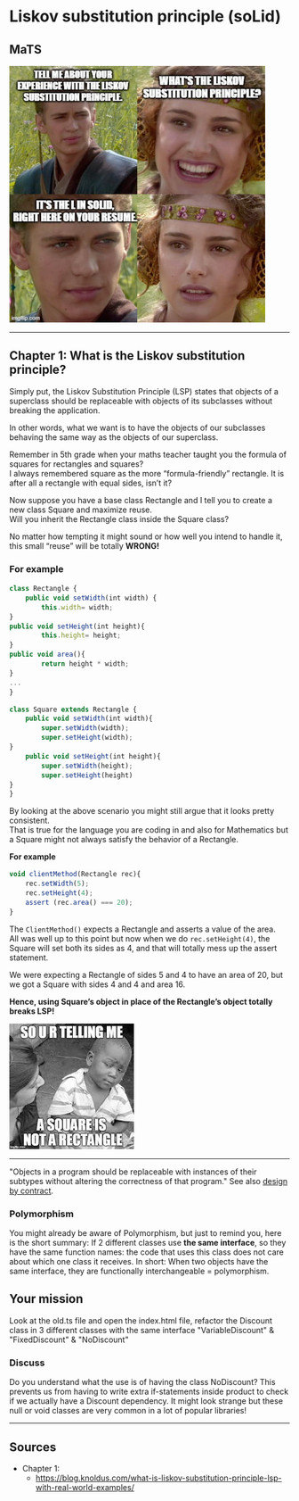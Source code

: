 # Liskov substitution principle (soLid)

## MaTS

![Liskov meme](../../images/liskovSP.png)

---
## Chapter 1: What is the Liskov substitution principle?

Simply put, the Liskov Substitution Principle (LSP) states that objects of a superclass should be replaceable with objects of its subclasses without breaking the application.

In other words, what we want is to have the objects of our subclasses behaving the same way as the objects of our superclass.

Remember in 5th grade when your maths teacher taught you the formula of squares for rectangles and squares?  
I always remembered square as the more “formula-friendly” rectangle. It is after all a rectangle with equal sides, isn’t it?

Now suppose you have a base class Rectangle and I tell you to create a new class Square and maximize reuse.  
Will you inherit the Rectangle class inside the Square class?

No matter how tempting it might sound or how well you intend to handle it, this small “reuse” will be totally **WRONG!**

### For example
````typescript
class Rectangle {
    public void setWidth(int width) {
        this.width= width;
}
public void setHeight(int height){
        this.height= height;
}
public void area(){
        return height * width;
}
...
}
````
````typescript
class Square extends Rectangle {
    public void setWidth(int width){
        super.setWidth(width);
        super.setHeight(width);
}
    public void setHeight(int height){
        super.setWidth(height);
        super.setHeight(height)
}
}
````

By looking at the above scenario you might still argue that it looks pretty consistent.  
That is true for the language you are coding in and also for Mathematics but a Square might not always satisfy the behavior of a Rectangle.

**For example**

````typescript
void clientMethod(Rectangle rec){
    rec.setWidth(5);
    rec.setHeight(4);
    assert (rec.area() === 20);
}
````

The ````ClientMethod()```` expects a Rectangle and asserts a value of the area.  
All was well up to this point but now when we do ````rec.setHeight(4)````, the Square will set both its sides as 4, and that will totally mess up the assert statement.

We were expecting a Rectangle of sides 5 and 4 to have an area of 20, but we got a Square with sides 4 and 4 and area 16.

**Hence, using Square’s object in place of the Rectangle’s object totally breaks LSP!**

![img.png](../../images/square.png)

---

"Objects in a program should be replaceable with instances of their subtypes without altering the correctness of that program." See also [design by contract](https://en.wikipedia.org/wiki/Design_by_contract).

### Polymorphism
You might already be aware of Polymorphism, but just to remind you, here is the short summary:
If 2 different classes use **the same interface**, so they have the same function names: the code that uses this class does not care about which one class it receives.
In short: When two objects have the same interface, they are functionally interchangeable = polymorphism.

## Your mission
Look at the old.ts file and open the index.html file, refactor the Discount class in 3 different classes with the same interface "VariableDiscount" & "FixedDiscount" & "NoDiscount"

### Discuss
Do you understand what the use is of having the class NoDiscount? This prevents us from having to write extra if-statements inside product to check if we actually have a Discount dependency. It might look strange but these null or void classes are very common in a lot of popular libraries!

---
## Sources
- Chapter 1:
  - https://blog.knoldus.com/what-is-liskov-substitution-principle-lsp-with-real-world-examples/